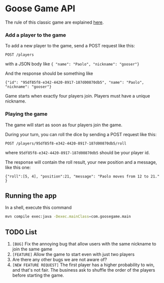 # Goose Game API
The rule of this classic game are explained [here](https://en.wikipedia.org/wiki/Game_of_the_Goose).

### Add a player to the game
To add a new player to the game, send a POST request like this:

`POST /players`

with a JSON body like `{ "name": "Paolo", "nickname": "gooser"}`

And the response should be something like 

`{"id": "95df85f8-e342-4420-8917-187d00870db5", "name": "Paolo", "nickname": "gooser"}`

Game starts when exactly four players join.
Players must have a unique nickname.

### Playing the game

The game will start as soon as four players join the game.

During your turn, you can roll the dice by sending a POST request like this: 

`POST /players/95df85f8-e342-4420-8917-187d00870db5/roll`

where `95df85f8-e342-4420-8917-187d00870db5` should be your player id.

The response will contain the roll result, your new position and a message, like this one:

`{"roll":[5, 4], "position":21, "message": "Paolo moves from 12 to 21." }`

## Running the app
In a shell, execute this command

```bash
mvn compile exec:java -Dexec.mainClass=com.goosegame.main
```

## TODO List

1. `[BUG]` Fix the annoying bug that allow users with the same nickname to join the same game
2. `[FEATURE]` Allow the game to start even with just two players
3. Are there any other bugs we are not aware of?
4. `[NEW FEATURE REQUEST]` The first player has a higher probability to win, and that's not fair. The business ask to shuffle the order of the players before starting the game.
